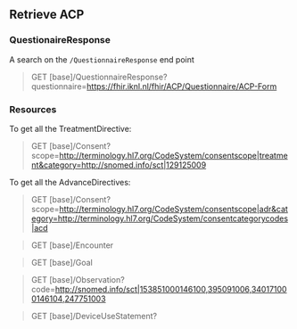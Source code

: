 ## Retrieve ACP

### QuestionaireResponse

A search on the `/QuestionnaireResponse` end point

> GET [base]/QuestionnaireResponse?questionnaire=https://fhir.iknl.nl/fhir/ACP/Questionnaire/ACP-Form



### Resources

To get all the TreatmentDirective: 

> GET [base]/Consent?scope=http://terminology.hl7.org/CodeSystem/consentscope|treatment&category=http://snomed.info/sct|129125009

To get all the AdvanceDirectives:

> GET [base]/Consent?scope=http://terminology.hl7.org/CodeSystem/consentscope|adr&category=http://terminology.hl7.org/CodeSystem/consentcategorycodes|acd

> GET [base]/Encounter

> GET [base]/Goal

> GET [base]/Observation?code=http://snomed.info/sct|153851000146100,395091006,340171000146104,247751003

> GET [base]/DeviceUseStatement?
> 